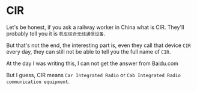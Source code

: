 # CIR

Let's be honest, if you ask a railway worker in China what is CIR. They'll probably tell you it is `机车综合无线通信设备`.

But that's not the end, the interesting part is, even they call that device `CIR` every day, they can still not be able to tell you the full name of `CIR`.

At the day I was writing this, I can not get the answer from Baidu.com

But I guess, CIR means `Car Integrated Radio` or `Cab Integrated Radio communication equipment`.

